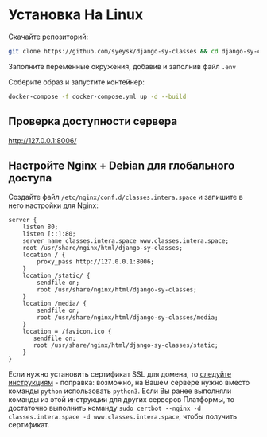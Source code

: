# Установка На Linux

Скачайте репозиторий:

```sh
git clone https://github.com/syeysk/django-sy-classes && cd django-sy-classes
```

Заполните переменные окружения, добавив и заполнив файл `.env`

Соберите образ и запустите контейнер:

```sh
docker-compose -f docker-compose.yml up -d --build
```

## Проверка доступности сервера

<http://127.0.0.1:8006/>

## Настройте Nginx + Debian для глобального доступа

Создайте файл `/etc/nginx/conf.d/classes.intera.space` и запишите в него настройки для Nginx:

```
server {
    listen 80;
    listen [::]:80;
    server_name classes.intera.space www.classes.intera.space;
    root /usr/share/nginx/html/django-sy-classes;
    location / {
        proxy_pass http://127.0.0.1:8006;
    }
    location /static/ {
        sendfile on;
        root /usr/share/nginx/html/django-sy-classes;
    }
    location /media/ {
        sendfile on;
        root /usr/share/nginx/html/django-sy-classes/media;
    }
    location = /favicon.ico {
       sendfile on;
       root /usr/share/nginx/html/django-sy-classes/static;
    }
}
```

Если нужно установить сертификат SSL для домена, то [следуйте инструкциям](https://www.nginx.com/blog/using-free-ssltls-certificates-from-lets-encrypt-with-nginx/) - поправка: возможно, на Вашем сервере нужно вместо команды `python` использовать `python3`.
Если Вы ранее выполняли команды из этой инструкции для других серверов Платформы, то достаточно выполнить команду `sudo certbot --nginx -d classes.intera.space -d www.classes.intera.space`, чтобы получить сертификат.
